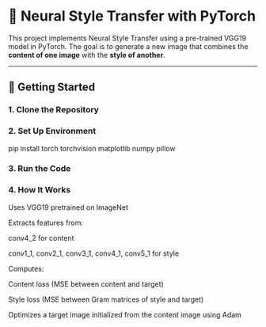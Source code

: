 # 🎨 Neural Style Transfer with PyTorch

This project implements Neural Style Transfer using a pre-trained VGG19 model in PyTorch. The goal is to generate a new image that combines the **content of one image** with the **style of another**.


---

## 🚀 Getting Started

### 1. Clone the Repository

### 2. Set Up Environment

pip install torch torchvision matplotlib numpy pillow

### 3. Run the Code

### 4. How It Works
Uses VGG19 pretrained on ImageNet

Extracts features from:

conv4_2 for content

conv1_1, conv2_1, conv3_1, conv4_1, conv5_1 for style

Computes:

Content loss (MSE between content and target)

Style loss (MSE between Gram matrices of style and target)

Optimizes a target image initialized from the content image using Adam



